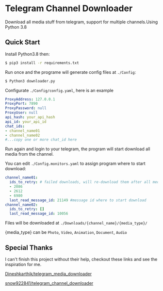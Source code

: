 # Telegram Channel Downloader
Download all media stuff from telegram, support for multiple channels.Using Python 3.8

## Quick Start

Install Python3.8 then:
``` sh
$ pip3 install -r requirements.txt
```
Run once and the programe will generate config files at ` ./Config `:
``` sh
$ Python3 downloader.py
```

Configurate `./Config/config.yaml`, here is an example
``` yaml
ProxyAddress: 127.0.0.1
ProxyPort: 7890
ProxyPassword: null
ProxyUser: null
api_hash: your_api_hash
api_id: your_api_id
chat_ids:
- channel_name01
- channel_name02
#...copy one or more chat_id here
```

Run again and login to your telegram, the program will start download all media from the channel.

You can edit `./Config.monitors.yaml` to assign program where to start download:
``` yaml
channel_name01:
  ids_to_retry: # failed downloads, will re-download them after all media downloads complete, don't edit
  - 2086
  - 2612
  - 6980
  last_read_message_id: 21149 #message id where to start download
channel_name02:
  ids_to_retry: []
  last_read_message_id: 10056 
```

Files will be downloaded at `./Downloads/{channel_name}/{media_type}/`

{media_type} can be `Photo`, `Video`, `Animation`, `Document`, `Audio`

## Special Thanks
I can't finish this project without their help, checkout these links and see the inspiration for me.

[Dineshkarthik/telegram_media_downloader](https://github.com/Dineshkarthik/telegram_media_downloader)

[snow922841/telegram_channel_downloader](https://github.com/snow922841/telegram_channel_downloader)